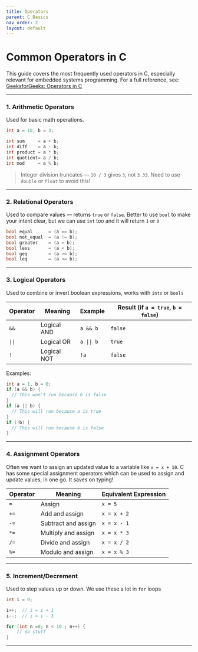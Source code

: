 ```yaml
---
title: Operators
parent: C Basics
nav_order: 2
layout: default
---
```


# Common Operators in C

This guide covers the most frequently used operators in C, especially relevant for embedded systems programming. For a full reference, see: [GeeksforGeeks: Operators in C](https://www.geeksforgeeks.org/c/operators-in-c/)

---

### 1. Arithmetic Operators

Used for basic math operations.

```c
int a = 10, b = 3;

int sum     = a + b;
int diff    = a - b;
int product = a * b;
int quotient= a / b;
int mod     = a % b;
```

> Integer division truncates — `10 / 3` gives `3`, not `3.33`. Need to use `double` or `float` to avoid this!

---

### 2. Relational Operators

Used to compare values — returns `true` or `false`. Better to use `bool` to make your intent clear, but we can use `int` too and it will return `1` or `0`

```c
bool equal      = (a == b);
bool not_equal  = (a != b);
bool greater    = (a > b);
bool less       = (a < b);
bool geq        = (a >= b);
bool leq        = (a <= b);
```

---

### 3. Logical Operators

Used to combine or invert boolean expressions, works with `ints` or `bools`

| Operator | Meaning         | Example      | Result (if `a = true`, `b = false`) |
|----------|-----------------|-------------|--------------------------------------|
| `&&`     | Logical AND     | `a && b`    | `false`                             |
| `\|\|`   | Logical OR      | `a \|\| b`  | `true`                              |
| `!`      | Logical NOT     | `!a`        | `false`                             |

Examples:

```c
int a = 1, b = 0;
if (a && b) {
  // This won't run because b is false
}
if (a || b) {
  // This will run because a is true
}
if (!b) {
  // This will run because b is false
}
```

---

### 4. Assignment Operators

Often we want to assign an updated value to a variable like `x = x + 10`. C has some special assignment operators which can be
used to assign and update values, in one go. It saves on typing! 

| Operator | Meaning            | Equivalent Expression |
|----------|--------------------|------------------------|
| `=`      | Assign             | `x = 5`                |
| `+=`     | Add and assign     | `x = x + 2`            |
| `-=`     | Subtract and assign| `x = x - 1`            |
| `*=`     | Multiply and assign| `x = x * 3`            |
| `/=`     | Divide and assign  | `x = x / 2`            |
| `%=`     | Modulo and assign  | `x = x % 3`            |

---

### 5. Increment/Decrement

Used to step values up or down. We use these a lot in `for` loops

```c
int i = 0;

i++;  // i = i + 1
i--;  // i = i - 1

for (int n =0; n < 10 ; n++) {
    // do stuff
}

```

---

